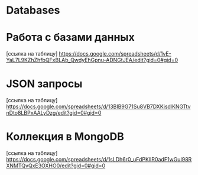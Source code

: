 # Databases

# Работа с базами данных
[ссылка на таблицу]
https://docs.google.com/spreadsheets/d/1vE-YaL7L9KZhZhfbQFxBLAb_QwdyEhGpnu-ADNGtJEA/edit?gid=0#gid=0

# JSON запросы
[cсылка на таблицу]
https://docs.google.com/spreadsheets/d/13BIB9G71Su8VB7DXKisdlKNGTtvnDto8LBPxAALyDzg/edit?gid=0#gid=0

# Коллекция в MongoDB
[ссылка на таблицу]
https://docs.google.com/spreadsheets/d/1sLDh6r0_uFdPKlIR0adF1wGuI98RXNMTQvQxE3OXHO0/edit?gid=0#gid=0
